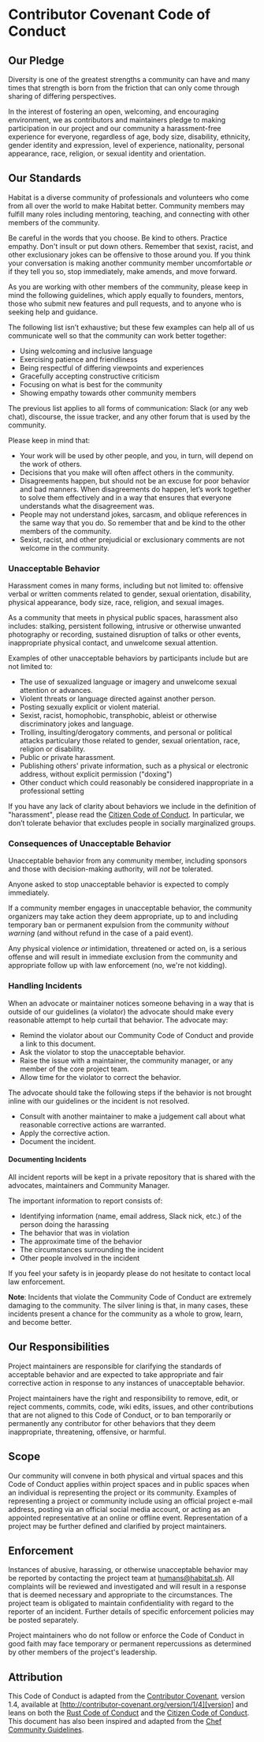 # Contributor Covenant Code of Conduct

## Our Pledge
Diversity is one of the greatest strengths a community can have and many times
that strength is born from the friction that can only come through sharing of
differing perspectives.

In the interest of fostering an open, welcoming, and encouraging environment, we as
contributors and maintainers pledge to making participation in our project and
our community a harassment-free experience for everyone, regardless of age, body
size, disability, ethnicity, gender identity and expression, level of experience,
nationality, personal appearance, race, religion, or sexual identity and
orientation.

## Our Standards
Habitat is a diverse community of professionals and volunteers who come from all
over the world to make Habitat better. Community members may fulfill many roles
including mentoring, teaching, and connecting with other members of the community.

Be careful in the words that you choose. Be kind to others. Practice empathy. Don't
insult or put down others. Remember that sexist, racist, and other exclusionary jokes
can be offensive to those around you. If you think your conversation is making another
community member uncomfortable _or_ if they tell you so, stop immediately, make amends,
and move forward.

As you are working with other members of the community, please keep in mind the following guidelines, which apply equally to founders, mentors, those who submit new features and pull requests, and to anyone who is seeking help and guidance.

The following list isn’t exhaustive; but these few examples can help all of us communicate well so that the community can work better together:
* Using welcoming and inclusive language
* Exercising patience and friendliness
* Being respectful of differing viewpoints and experiences
* Gracefully accepting constructive criticism
* Focusing on what is best for the community
* Showing empathy towards other community members

The previous list applies to all forms of communication: Slack (or any web chat), discourse, the issue tracker, and any other forum that is used by the community.

Please keep in mind that:
* Your work will be used by other people, and you, in turn, will depend on the work of others.
* Decisions that you make will often affect others in the community.
* Disagreements happen, but should not be an excuse for poor behavior and bad manners. When disagreements do happen, let’s work together to solve them effectively and in a way that ensures that everyone understands what the disagreement was.
* People may not understand jokes, sarcasm, and oblique references in the same way that you do. So remember that and be kind to the other members of the community.
* Sexist, racist, and other prejudicial or exclusionary comments are not welcome in the community.

### Unacceptable Behavior
Harassment comes in many forms, including but not limited to: offensive verbal or written comments related to gender, sexual orientation, disability, physical appearance, body size, race, religion, and sexual images.

As a community that meets in physical public spaces, harassment also includes: stalking, persistent following, intrusive or otherwise unwanted photography or recording, sustained disruption of talks or other events, inappropriate physical contact, and unwelcome sexual attention.

Examples of other unacceptable behaviors by participants include but are not limited to:

* The use of sexualized language or imagery and unwelcome sexual attention or
advances.
* Violent threats or language directed against another person.
* Posting sexually explicit or violent material.
* Sexist, racist, homophobic, transphobic, ableist or otherwise discriminatory jokes and language.
* Trolling, insulting/derogatory comments, and personal or political attacks particulary those related to gender, sexual orientation, race, religion or disability.
* Public or private harassment.
* Publishing others' private information, such as a physical or electronic
  address, without explicit permission ("doxing")
* Other conduct which could reasonably be considered inappropriate in a
    professional setting

If you have any lack of clarity about behaviors we include in the definition of "harassment", please read the [Citizen Code of Conduct](http://citizencodeofconduct.org/). In particular, we don’t tolerate behavior that excludes people in socially marginalized groups.

### Consequences of Unacceptable Behavior
Unacceptable behavior from any community member, including sponsors and those with
decision-making authority, will *not* be tolerated.

Anyone asked to stop unacceptable behavior is expected to comply immediately.

If a community member engages in unacceptable behavior, the community organizers
may take action they deem appropriate, up to and including temporary ban or permanent
expulsion from the community _without warning_ (and without refund in the case of
a paid event).

Any physical violence _or_ intimidation, threatened or acted on, is a serious
offense and will result in immediate exclusion from the community and appropriate
follow up with law enforcement (no, we're not kidding).

### Handling Incidents
When an advocate or maintainer notices someone behaving in a way that is outside of our guidelines (a violator) the advocate should make every reasonable attempt to help curtail that behavior.  The advocate may:

* Remind the violator about our Community Code of Conduct and provide a link to this document.
* Ask the violator to stop the unacceptable behavior.
* Raise the issue with a maintainer, the community manager, or any member of the core project team.
* Allow time for the violator to correct the behavior.

The advocate should take the following steps if the behavior is not brought inline with our guidelines or the incident is not resolved.

* Consult with another maintainer to make a judgement call about what reasonable corrective actions are warranted.
* Apply the corrective action.
* Document the incident.

#### Documenting Incidents

All incident reports will be kept in a private repository that is shared with the advocates, maintainers and Community Manager.

The important information to report consists of:

* Identifying information (name, email address, Slack nick, etc.) of the person doing the harassing
* The behavior that was in violation
* The approximate time of the behavior
* The circumstances surrounding the incident
* Other people involved in the incident

If you feel your safety is in jeopardy please do not hesitate to contact local law enforcement.

**Note**: Incidents that violate the Community Code of Conduct are extremely damaging to the community. The silver lining is that, in many cases, these incidents present a chance for the community as a whole to grow, learn, and become better.


## Our Responsibilities

Project maintainers are responsible for clarifying the standards of acceptable
behavior and are expected to take appropriate and fair corrective action in
response to any instances of unacceptable behavior.

Project maintainers have the right and responsibility to remove, edit, or
reject comments, commits, code, wiki edits, issues, and other contributions
that are not aligned to this Code of Conduct, or to ban temporarily or
permanently any contributor for other behaviors that they deem inappropriate,
threatening, offensive, or harmful.

## Scope
Our community will convene in both physical and virtual spaces and this Code
of Conduct applies within project spaces and in public spaces when an individual
is representing the project or its community. Examples of
representing a project or community include using an official project e-mail
address, posting via an official social media account, or acting as an appointed
representative at an online or offline event. Representation of a project may be
further defined and clarified by project maintainers.

## Enforcement

Instances of abusive, harassing, or otherwise unacceptable behavior may be
reported by contacting the project team at humans@habitat.sh. All
complaints will be reviewed and investigated and will result in a response that
is deemed necessary and appropriate to the circumstances. The project team is
obligated to maintain confidentiality with regard to the reporter of an incident.
Further details of specific enforcement policies may be posted separately.

Project maintainers who do not follow or enforce the Code of Conduct in good
faith may face temporary or permanent repercussions as determined by other
members of the project's leadership.

## Attribution

This Code of Conduct is adapted from the [Contributor Covenant][homepage], version 1.4,
available at [http://contributor-covenant.org/version/1/4][version] and leans on both the [Rust Code of Conduct](https://www.rust-lang.org/en-US/conduct.html) and the [Citizen Code of Conduct](http://citizencodeofconduct.org/). This document has also
been inspired and adapted from the [Chef Community Guidelines](https://github.com/chef/chef-rfc/blob/master/rfc020-community-guidelines.md).

[homepage]: http://contributor-covenant.org
[version]: http://contributor-covenant.org/version/1/4/
